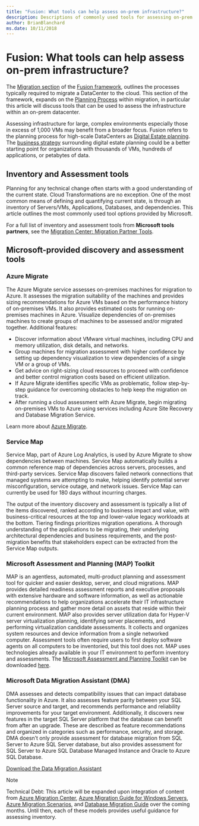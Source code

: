 ```yaml
---
title: "Fusion: What tools can help assess on-prem infrastructure?"
description: Descriptions of commonly used tools for assessing on-prem infrastructure
author: BrianBlanchard
ms.date: 10/11/2018
---
```


# Fusion: What tools can help assess on-prem infrastructure?

The [Migration section](overview.md) of the [Fusion framework](../../overview.md), outlines the processes typically required to migrate a DataCenter to the cloud. This section of the framework, expands on the [Planning Process](overview.md) within migration, in particular this article will discuss tools that can be used to assess the infrastructure within an on-prem datacenter.

Assessing infrastructure for large, complex environments especially those in excess of 1,000 VMs may benefit from a broader focus. Fusion refers to the planning process for high-scale DataCenters as [Digital Estate planning](../../digital-estate/overview.md). The [business strategy](../../business-strategy/overview.md) surrounding digital estate planning could be a better starting point for organizations with thousands of VMs, hundreds of applications, or petabytes of data.

## Inventory and Assessment tools

Planning for any technical change often starts with a good understanding of the current state. Cloud Transformations are no exception. One of the most common means of defining and quantifying current state, is through an inventory of Servers/VMs, Applications, Databases, and dependencies. This article outlines the most commonly used tool options provided by Microsoft.

For a full list of inventory and assessment tools from **Microsoft tools partners**, see the [Migration Center: Migration Partner Tools](https://azure.microsoft.com/en-us/migration/partners/).

## Microsoft-provided discovery and assessment tools

### Azure Migrate

The Azure Migrate service assesses on-premises machines for migration to Azure. It assesses the migration suitability of the machines and provides sizing recommendations for Azure VMs based on the performance history of on-premises VMs. It also provides estimated costs for running on-premises machines in Azure. Visualize dependencies of on-premises machines to create groups of machines to be assessed and/or migrated together. Additional features:

* Discover information about VMware virtual machines, including CPU and memory utilization, disk details, and networks.
* Group machines for migration assessment with higher confidence by setting up dependency visualization to view dependencies of a single VM or a group of VMs.
* Get advice on right-sizing cloud resources to proceed with confidence and better control migration costs based on efficient utilization.
* If Azure Migrate identifies specific VMs as problematic, follow step-by-step guidance for overcoming obstacles to help keep the migration on track.
* After running a cloud assessment with Azure Migrate, begin migrating on-premises VMs to Azure using services including Azure Site Recovery and Database Migration Service. 

Learn more about [Azure Migrate](https://azure.microsoft.com/en-in/services/azure-migrate/).

### Service Map

Service Map, part of Azure Log Analytics, is used by Azure Migrate to show dependencies between machines. Service Map automatically builds a common reference map of dependencies across servers, processes, and third-party services. Service Map discovers failed network connections that managed systems are attempting to make, helping identify potential server misconfiguration, service outage, and network issues. Service Map can currently be used for 180 days without incurring charges.

The output of the inventory discovery and assessment is typically a list of the items discovered, ranked according to business impact and value, with business-critical resources at the top and lower-value legacy workloads at the bottom. Tiering findings prioritizes migration operations. A thorough understanding of the applications to be migrating, their underlying architectural dependencies and business requirements, and the post-migration benefits that stakeholders expect can be extracted from the Service Map outputs.

### Microsoft Assessment and Planning (MAP) Toolkit

MAP is an agentless, automated, multi-product planning and assessment tool for quicker and easier desktop, server, and cloud migrations. MAP provides detailed readiness assessment reports and executive proposals with extensive hardware and software information, as well as actionable recommendations to help organizations accelerate their IT infrastructure planning process and gather more detail on assets that reside within their current environment. MAP also provides server utilization data for Hyper-V server virtualization planning, identifying server placements, and performing virtualization candidate assessments. It collects and organizes system resources and device information from a single networked computer. Assessment tools often require users to first deploy software agents on all computers to be inventoried, but this tool does not. MAP uses technologies already available in your IT environment to perform inventory and assessments.
The [Microsoft Assessment and Planning Toolkit](http://go.microsoft.com/fwlink/?LinkId=313396) can be downloaded [here](http://go.microsoft.com/fwlink/?LinkId=313396).

### Microsoft Data Migration Assistant (DMA)

DMA assesses and detects compatibility issues that can impact database functionality in Azure. It also assesses feature parity between your SQL Server source and target, and recommends performance and reliability improvements for your target environment. Additionally, it discovers new features in the target SQL Server platform that the database can benefit from after an upgrade. These are described as feature recommendations and organized in categories such as performance, security, and storage. DMA doesn’t only provide assessment for database migration from SQL Server to Azure SQL Server database, but also provides assessment for SQL Server to Azure SQL Database Managed Instance and Oracle to Azure SQL Database.

[Download the Data Migration Assistant](https://datamigration.microsoft.com/)

> [!NOTE]
> Technical Debt: This article will be expanded upon integration of content from [Azure Migration Center](https://azure.microsoft.com/en-in/migration/), [Azure Migration Guide for Windows Servers](https://azure.microsoft.com/mediahandler/files/resourcefiles/azure-migration-guide-for-windows-server/Azure_Migration_Guide_for_Windows_Server.pdf), [Azure Migration Scenarios](https://docs.microsoft.com/en-us/azure/migrate/migrate-scenarios-assessment), and [Database Migration Guide](https://datamigration.microsoft.com/) over the coming months. Until then, each of these models provides useful guidance for assessing inventory.